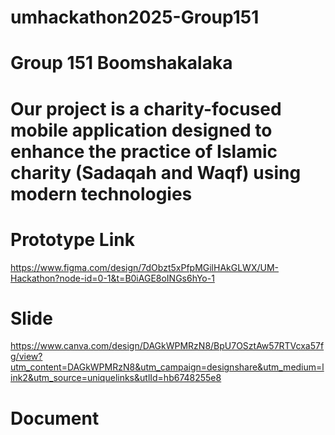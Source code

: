 # umhackathon2025-Group151
# Group 151 Boomshakalaka

# Our project is a charity-focused mobile application designed to enhance the practice of Islamic charity (Sadaqah and Waqf) using modern technologies

# Prototype Link
https://www.figma.com/design/7dObzt5xPfpMGilHAkGLWX/UM-Hackathon?node-id=0-1&t=B0iAGE8oINGs6hYo-1

# Slide
https://www.canva.com/design/DAGkWPMRzN8/BpU7OSztAw57RTVcxa57fg/view?utm_content=DAGkWPMRzN8&utm_campaign=designshare&utm_medium=link2&utm_source=uniquelinks&utlId=hb6748255e8

# Document
